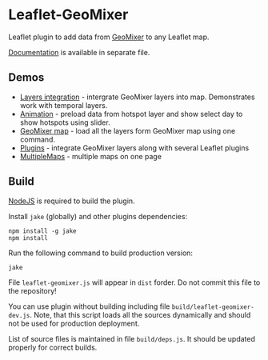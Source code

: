 Leaflet-GeoMixer
================

Leaflet plugin to add data from [GeoMixer](http://geomixer.ru) to any Leaflet map. 

[Documentation](documentation.md) is available in separate file.

Demos
------
  * [Layers integration](http://ScanEx.github.com/Leaflet-GeoMixer/examples/GMXLayerLeaflet.html) - intergrate GeoMixer layers into map. Demonstrates work with temporal layers.
  * [Animation](http://ScanEx.github.com/Leaflet-GeoMixer/examples/Animation.html) - preload data from hotspot layer and show select day to show hotspots using slider.
  * [GeoMixer map](http://ScanEx.github.com/Leaflet-GeoMixer/examples/GeoMixerMap.html) - load all the layers form GeoMixer map using one command.
  * [Plugins](http://ScanEx.github.com/Leaflet-GeoMixer/examples/Plugins.html) - integrate GeoMixer layers along with several Leaflet plugins
  * [MultipleMaps](http://ScanEx.github.com/Leaflet-GeoMixer/examples/MultipleMaps.html) - multiple maps on one page

Build
------

[NodeJS](http://nodejs.org/) is required to build the plugin.

Install `jake` (globally) and other plugins dependencies:
```
npm install -g jake
npm install
```

Run the following command to build production version:
```
jake
```

File `leaflet-geomixer.js` will appear in `dist` forder. Do not commit this file to the repository!

You can use plugin without building including file `build/leaflet-geomixer-dev.js`. Note, that this script loads all the sources dynamically and should not be used for production deployment.

List of source files is maintained in file `build/deps.js`. It should be updated properly for correct builds.
